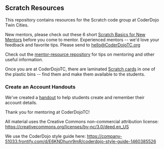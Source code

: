 ## Scratch Resources

This repository contains resources for the Scratch code group at CoderDojo Twin Cities.

New mentors, please check out these 6 short [Scratch Basics for New Mentors](https://github.com/CoderDojoTC/scratch/wiki/New-Scratch-Mentors-Start-Here) before you come to mentor. Experienced mentors -- we'd love your feedback and favorite tips.  Please send to hello@CoderDojoTC.org

Check out the [mentor-resource repository](https://github.com/CoderDojoTC/mentor-resources) for tips on mentoring and other useful information.

Once you are at CoderDojoTC, there are laminated [Scratch cards](http://scratch.mit.edu/help/cards/) in one of the plastic bins -- find them and make them available to the students.

### Create an Account Handouts

We've created a [handout](handouts/scratch-make-an-account.docx) to help students create and remember their account details.

Thank you for mentoring at CoderDojoTC!

All material uses the Creative Commons non-commercial attribution license:
https://creativecommons.org/licenses/by-nc/3.0/deed.en_US

We use the CoderDojo style guide here:
https://company-51033.frontify.com/d/E6KNDhunr9mR/coderdojo-style-guide-1460385526
